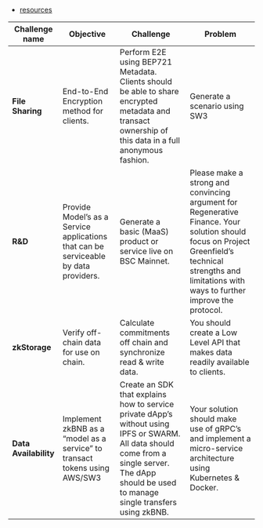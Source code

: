
- [resources]()


| Challenge name | Objective | Challenge |  Problem  |
| --------       | --------  | --------  |   ------- |
|  **File Sharing** | End-to-End Encryption method for clients. |Perform E2E using BEP721 Metadata. Clients should be able to share encrypted metadata and transact ownership of this data in a full anonymous fashion. | Generate a scenario using SW3|
| **R&D**  |Provide Model’s as a Service applications that can be serviceable by data providers.|Generate a basic (MaaS) product or service live on BSC Mainnet.|Please make a strong and convincing argument for Regenerative Finance. Your solution should focus on Project Greenfield’s technical strengths and limitations with ways to further improve the protocol. |
| **zkStorage** |Verify off-chain data for use on chain.|Calculate commitments off chain and synchronize read & write data.|You should create a Low Level API that makes data readily available to clients. |
| **Data Availability** |Implement zkBNB as a “model as a service” to transact tokens using AWS/SW3|Create an SDK that explains how to service private dApp’s without using IPFS or SWARM. All data should come from a single server. The dApp should be used to manage single transfers using zkBNB.|Your solution should make use of gRPC’s and implement a micro-service architecture using Kubernetes & Docker. |